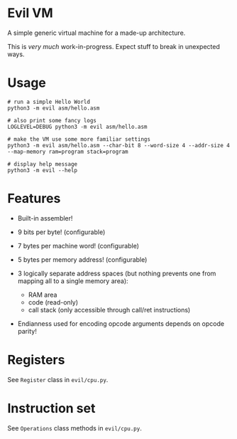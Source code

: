 Evil VM
=======

A simple generic virtual machine for a made-up architecture.

This is *very much* work-in-progress. Expect stuff to break in unexpected ways.


Usage
=====

    # run a simple Hello World
    python3 -m evil asm/hello.asm

    # also print some fancy logs
    LOGLEVEL=DEBUG python3 -m evil asm/hello.asm

    # make the VM use some more familiar settings
    python3 -m evil asm/hello.asm --char-bit 8 --word-size 4 --addr-size 4 --map-memory ram=program stack=program

    # display help message
    python3 -m evil --help


Features
========

* Built-in assembler!
* 9 bits per byte! (configurable)
* 7 bytes per machine word! (configurable)
* 5 bytes per memory address! (configurable)
* 3 logically separate address spaces (but nothing prevents one from mapping all to a single memory area):

  * RAM area
  * code (read-only)
  * call stack (only accessible through call/ret instructions)

* Endianness used for encoding opcode arguments depends on opcode parity!


Registers
=========

See ``Register`` class in ``evil/cpu.py``.


Instruction set
===============

See ``Operations`` class methods in ``evil/cpu.py``.
